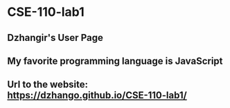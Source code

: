 # CSE-110-lab1

## Dzhangir's User Page

## My favorite programming language is JavaScript

## Url to the website: https://dzhango.github.io/CSE-110-lab1/